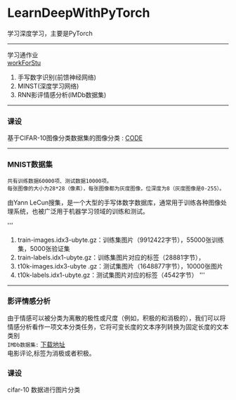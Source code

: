 # LearnDeepWithPyTorch

学习深度学习，主要是PyTorch

----

学习通作业  
[workForStu](./code/DR006.ipynb)

1. 手写数字识别(前馈神经网络)
2. MINST(深度学习网络)
3. RNN影评情感分析(IMDb数据集)

----

### 课设

基于CIFAR-10图像分类数据集的图像分类 : [CODE](./课设)

---

### MNIST数据集

    共有训练数据60000项、测试数据10000项。
    每张图像的大小为28*28（像素），每张图像都为灰度图像，位深度为8（灰度图像是0-255）。  

由Yann LeCun搜集，是一个大型的手写体数字数据库，通常用于训练各种图像处理系统，也被广泛用于机器学习领域的训练和测试。

'''

1. train-images.idx3-ubyte.gz：训练集图片（9912422字节），55000张训练集，5000张验证集
2. train-labels.idx1-ubyte.gz：训练集图片对应的标签（28881字节），
3. t10k-images.idx3-ubyte .gz：测试集图片（1648877字节），10000张图片
4. t10k-labels.idx1-ubyte.gz：测试集图片对应的标签（4542字节）
   '''

-----

### 影评情感分析

由于情感可以被分类为离散的极性或尺度（例如，积极的和消极的），我们可以将情感分析看作⼀项⽂本分类任务，它将可变⻓度的⽂本序列转换为固定⻓度的⽂本类别   
`IMDb数据集:`  [下载地址](https://ai.stanford.edu/~amaas/data/sentiment/)  
电影评论,标签为消极或者积极。


### 课设  

cifar-10 数据进行图片分类